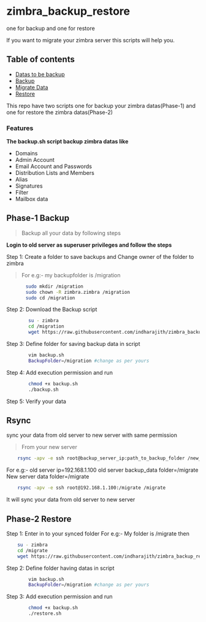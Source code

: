 # zimbra_backup_restore
one for backup and one for restore

If you want to migrate your zimbra server this scripts will help you.

## Table of contents

- [Datas to be backup](#Features)
- [Backup](#Phase-1--Backup)
- [Migrate Data](#Rsync)
- [Restore](#Phase-2--Restore)

This repo have two scripts one for backup your zimbra datas(Phase-1) and one for restore the zimbra datas(Phase-2)

### Features
**The backup.sh script backup zimbra datas like**
- Domains
- Admin Account
- Email Account and Passwords
- Distribution Lists and Members
- Alias
- Signatures
- Filter
- Mailbox data

## Phase-1  Backup 
>Backup all your data by following steps

**Login to old server as superuser privileges and follow the steps**

Step 1: Create a folder to save backups and Change owner of the folder to zimbra                      
>For e.g:- my backupfolder is /migration        
 ```bash 
        sudo mkdir /migration
        sudo chown -R zimbra.zimbra /migration
        sudo cd /migration
```

Step 2: Download the Backup script
```bash
        su - zimbra
        cd /migration
        wget https://raw.githubusercontent.com/indharajith/zimbra_backup_restore/master/backup.sh
```

Step 3: Define folder for saving backup data in script

```bash
        vim backup.sh
        BackupFolder=/migration #change as per yours
```
Step 4: Add execution permission and run

```bash
        chmod +x backup.sh
        ./backup.sh
```
Step 5: Verify your data


## Rsync

sync your data from old server to new server with same permission

>From your new server

```bash
	rsync -apv -e ssh root@backup_server_ip:path_to_backup_folder /new_server_path
```
For e.g:- 
old server ip=192.168.1.100
old server backup_data folder=/migrate
New server data folder=/migrate
		
```bash
	rsync -apv -e ssh root@192.168.1.100:/migrate /migrate
```
It will sync your data from old server to new server
	

## Phase-2  Restore

Step 1: Enter in to your synced folder
	For e.g:- My folder is /migrate then
		
```bash
	su - zimbra
	cd /migrate
	wget https://raw.githubusercontent.com/indharajith/zimbra_backup_restore/master/restore.sh
```

Step 2: Define folder having datas in script

```bash
    	vim backup.sh
    	BackupFolder=/migration #change as per yours
```

Step 3: Add execution permission and run

```bash
        chmod +x backup.sh
        ./restore.sh
```







